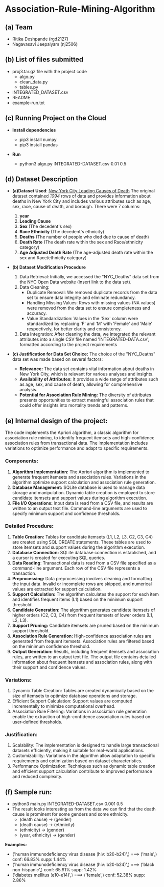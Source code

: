 # Association-Rule-Mining-Algorithm

## (a) Team
- Ritika Deshpande (rgd2127)
- Nagavasavi Jeepalyam (nj2506)

## (b) List of files submitted
- proj3.tar.gz file with the project code
    - algo.py
    - clean_data.py
    - tables.py
- INTEGRATED_DATASET.csv
- README
- example-run.txt

## (c) Running Project on the Cloud

- **Install dependencies**
    - pip3 install numpy
    - pip3 install pandas

- **Run**
    - python3 algo.py INTEGRATED-DATASET.csv 0.01 0.5

## (d) Dataset Description

- **(a)Dataset Used**: [New York City Leading Causes of Death](https://data.cityofnewyork.us/Health/New-York-City-Leading-Causes-of-Death/jb7j-dtam/about_data) 
   The original dataset contained *1094* rows of data and provides information about deaths in New York City and includes various attributes such as age, sex, race, cause of death, and borough. There were 7 columns:
    1. **year**
    2. **Leading Cause**
    3. **Sex** (The decedent's sex)
    4. **Race Ethnicity** (The decedent's ethnicity)
    5. **Deaths** (The number of people who died due to cause of death)
    6. **Death Rate** (The death rate within the sex and Race/ethnicity category)
    7. **Age Adjusted Death Rate** (The age-adjusted death rate within the sex and Race/ethnicity category)
 
- **(b) Dataset Modification Procedure**
    1. Data Retrieval: Initially, we accessed the "NYC_Deaths" data set from the NYC Open Data website (insert link to the data set).
    2. Data Cleaning:
        - Duplicate Removal: We removed duplicate records from the data set to ensure data integrity and eliminate redundancy.
        - Handling Missing Values: Rows with missing values (NA values) were removed from the data set to ensure completeness and accuracy.
        - Value Standardization: Values in the 'Sex' column were standardized by replacing 'F' and 'M' with 'Female' and 'Male' respectively, for better clarity and consistency.
    3. Data Integration: After cleaning the data, we integrated the relevant attributes into a single CSV file named 'INTEGRATED-DATA.csv', formatted according to the project requirements

- **(c) Justification for Data Set Choice:**
    The choice of the "NYC_Deaths" data set was made based on several factors:

    - **Relevance:** The data set contains vital information about deaths in New York City, which is relevant for various analyses and insights.
    - **Availability of Attributes:** It provides a wide range of attributes such as age, sex, and cause of death, allowing for comprehensive analysis.
    - **Potential for Association Rule Mining:** The diversity of attributes presents opportunities to extract meaningful association rules that could offer insights into mortality trends and patterns.

## (e) Internal design of the project:
The code implements the Apriori algorithm, a classic algorithm for association rule mining, to identify frequent itemsets and high-confidence association rules from transactional data. The implementation includes variations to optimize performance and adapt to specific requirements.

### Components:
1. **Algorithm Implementation:**
    The Apriori algorithm is implemented to generate frequent itemsets and association rules.
    Variations in the algorithm optimize support calculation and association rule generation.
2. **Database Management:**
    SQLite database is used to manage data storage and manipulation.
    Dynamic table creation is employed to store candidate itemsets and support values during algorithm execution.
3. **File I/O Operations:**
    Input data is read from a CSV file, and results are written to an output text file.
    Command-line arguments are used to specify minimum support and confidence thresholds.

### Detailed Procedure:
1. **Table Creation:**
    Tables for candidate itemsets (L1, L2, L3, C2, C3, C4) are created using SQL CREATE statements.
    These tables are used to store itemsets and support values during the algorithm execution.
2. **Database Connection:**
    SQLite database connection is established, and a cursor is created for executing SQL queries.
3. **Data Reading:**
    Transactional data is read from a CSV file specified as a command-line argument.
    Each row of the CSV file represents a transaction.
4. **Preprocessing:**
    Data preprocessing involves cleaning and formatting the input data.
    Invalid or incomplete rows are skipped, and numerical values are extracted for support calculation.
5. **Support Calculation:**
    The algorithm calculates the support for each item and identifies frequent items (L1) based on the minimum support threshold.
6. **Candidate Generation:**
    The algorithm generates candidate itemsets of higher orders (C2, C3, C4) from frequent itemsets of lower orders (L1, L2, L3).
7. **Support Pruning:**
    Candidate itemsets are pruned based on the minimum support threshold.
8. **Association Rule Generation:**
    High-confidence association rules are generated from frequent itemsets.
    Association rules are filtered based on the minimum confidence threshold.
9. **Output Generation:**
    Results, including frequent itemsets and association rules, are written to an output text file.
    The output file contains detailed information about frequent itemsets and association rules, along with their support and confidence values.

### Variations:
1. Dynamic Table Creation: Tables are created dynamically based on the size of itemsets to optimize database operations and storage.
2. Efficient Support Calculation: Support values are computed incrementally to minimize computational overhead.
3. Association Rule Filtering: Variations in association rule generation enable the extraction of high-confidence association rules based on user-defined thresholds.

### Justification:
1. Scalability: The implementation is designed to handle large transactional datasets efficiently, making it suitable for real-world applications.
2. Customizability: Variations in the algorithm allow adaptation to specific requirements and optimization based on dataset characteristics.
3. Performance Optimization: Techniques such as dynamic table creation and efficient support calculation contribute to improved performance and reduced complexity.

## (f) Sample run:
- python3 main.py INTEGRATED-DATASET.csv 0.001 0.5
- The result looks interesting as from the data we can find that the death cause is prominent for some genders and some ethnicity.
    - (death cause) → (gender)
    - (death cause) → (ethnicity)
    - (ethnicity) → (gender)
    - (year, ethnicity) → (gender)

**Examples:** 
- ('human immunodeficiency virus disease (hiv: b20-b24)',) ===> ('male',)	 conf: 66.83% 	 supp: 1.44%
- ('human immunodeficiency virus disease (hiv: b20-b24)',) ===> ('black non-hispanic',)	 conf: 65.91% 	 supp: 1.42%
- ('diabetes mellitus (e10-e14)',) ===> ('female',)	 conf: 52.38% 	 supp: 2.86%



